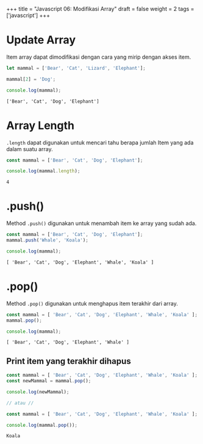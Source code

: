 +++
title = "Javascript 06: Modifikasi Array"
draft = false
weight = 2
tags = ['javascript']
+++

# Update Array

Item array dapat dimodifikasi dengan cara yang mirip dengan akses item.

```js
let mammal = ['Bear', 'Cat', 'Lizard', 'Elephant'];

mammal[2] = 'Dog';

console.log(mammal);
```
```plain
['Bear', 'Cat', 'Dog', 'Elephant']
```

# Array Length

`.length` dapat digunakan untuk mencari tahu berapa jumlah Item yang ada dalam suatu array.

```js
const mammal = ['Bear', 'Cat', 'Dog', 'Elephant'];

console.log(mammal.length);
```
```plain
4
```

# .push()

Method `.push()` digunakan untuk menambah item ke array yang sudah ada.
```js
const mammal = ['Bear', 'Cat', 'Dog', 'Elephant'];
mammal.push('Whale', 'Koala');

console.log(mammal);
```
```plain
[ 'Bear', 'Cat', 'Dog', 'Elephant', 'Whale', 'Koala' ]
```

# .pop()

Method `.pop()` digunakan untuk menghapus item terakhir dari array.
```js
const mammal = [ 'Bear', 'Cat', 'Dog', 'Elephant', 'Whale', 'Koala' ];
mammal.pop();

console.log(mammal);
```
```plain
[ 'Bear', 'Cat', 'Dog', 'Elephant', 'Whale' ]
```

## Print item yang terakhir dihapus

```js
const mammal = [ 'Bear', 'Cat', 'Dog', 'Elephant', 'Whale', 'Koala' ];
const newMammal = mammal.pop();

console.log(newMammal);

// atau //

const mammal = [ 'Bear', 'Cat', 'Dog', 'Elephant', 'Whale', 'Koala' ];

console.log(mammal.pop());
```
```plain
Koala
```

# 